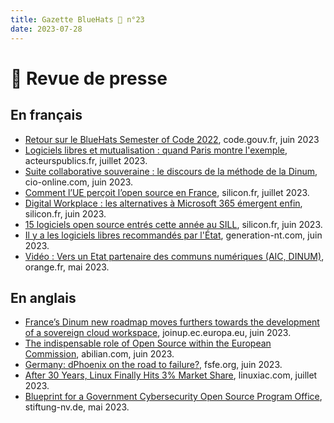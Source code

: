 ```yaml
---
title: Gazette BlueHats 🧢 n°23
date: 2023-07-28
---
```


# 📰 Revue de presse

## En français

- [Retour sur le BlueHats Semester of Code 2022](https://code.gouv.fr/fr/blog/bsoc-retour-2022/), code.gouv.fr, juin 2023
- [Logiciels libres et mutualisation : quand Paris montre l'exemple](https://acteurspublics.fr/articles/logiciels-libres-et-mutualisation-quand-paris-montre-lexemple), acteurspublics.fr, juillet 2023.
- [Suite collaborative souveraine : le discours de la méthode de la Dinum](https://www.cio-online.com/actualites/lire-suite-collaborative-souveraine-le-discours-de-la-methode-de-la-dinum-14978.html), cio-online.com, juin 2023.
- [Comment l’UE perçoit l’open source en France](https://www.silicon.fr/comment-ue-percoit-open-source-france-469390.html), silicon.fr, juillet 2023.
- [Digital Workplace : les alternatives à Microsoft 365 émergent enfin](https://www.silicon.fr/digital-workplace-les-alternatives-a-microsoft-365-emergent-enfin-468763.html), silicon.fr, juin 2023.
- [15 logiciels open source entrés cette année au SILL](https://www.silicon.fr/15-logiciels-open-source-sill-468648.html), silicon.fr, juin 2023.
- [Il y a les logiciels libres recommandés par l'État](https://www.generation-nt.com/actualites/logiciels-libres-recommandes-etat-nouveau-design-sill-2037031), generation-nt.com, juin 2023.
- [Vidéo : Vers un Etat partenaire des communs numériques (AIC, DINUM)](https://video-streaming.orange.fr/high-tech-science/aic-vers-un-etat-partenaire-des-communs-numeriques-CNT0000024Z70N.html), orange.fr, mai 2023.

## En anglais

- [France’s Dinum new roadmap moves furthers towards the development of a sovereign cloud workspace](https://joinup.ec.europa.eu/collection/open-source-observatory-osor/news/frances-dinum-roadmap-towards-sovereign-cloud), joinup.ec.europa.eu, juin 2023.
- [The indispensable role of Open Source within the European Commission](https://abilian.com/en/news/eu-ospo-2023/), abilian.com, juin 2023.
- [Germany: dPhoenix on the road to failure?](https://fsfe.org/news/2023/news-20230606-01.fr.html), fsfe.org, juin 2023. 
- [After 30 Years, Linux Finally Hits 3% Market Share](https://linuxiac.com/linux-hits-3-percent-market-share/), linuxiac.com, juillet 2023.
- [Blueprint for a Government Cybersecurity Open Source Program Office](https://www.stiftung-nv.de/en/publication/fostering-open-source-software-security), stiftung-nv.de, mai 2023.
